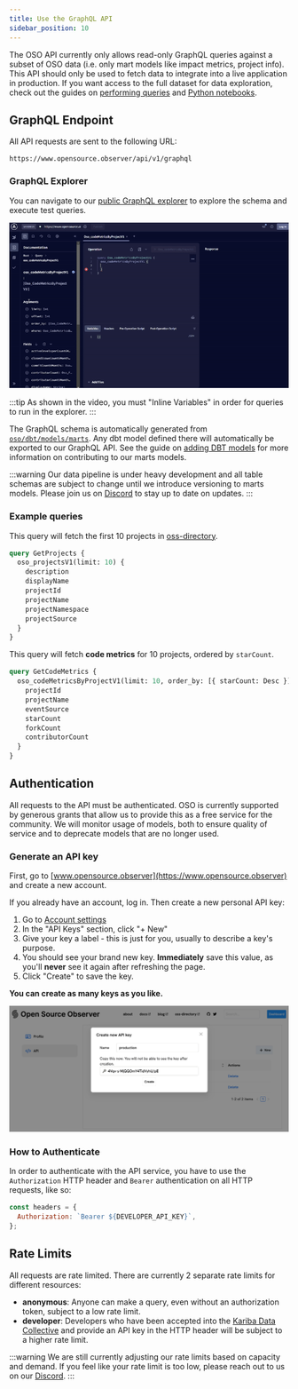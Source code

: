 ```yaml
---
title: Use the GraphQL API
sidebar_position: 10
---
```


The OSO API currently only allows read-only GraphQL queries against a subset
of OSO data (i.e. only mart models like impact metrics, project info).
This API should only be used to fetch data to integrate into a live application in production.
If you want access to the full dataset for data exploration, check out the guides on
[performing queries](./query-data.mdx)
and [Python notebooks](./python-notebooks.md).

## GraphQL Endpoint

All API requests are sent to the following URL:

```
https://www.opensource.observer/api/v1/graphql
```

### GraphQL Explorer

You can navigate to our
[public GraphQL explorer](https://www.opensource.observer/graphql)
to explore the schema and execute test queries.

![GraphQL explorer](./api-explorer.gif)

:::tip
As shown in the video, you must "Inline Variables" in order for queries to run in the explorer.
:::

The GraphQL schema is automatically generated from [`oso/dbt/models/marts`](https://github.com/opensource-observer/oso/tree/main/dbt/models/marts). Any dbt model defined there will automatically be exported to our GraphQL API. See the guide on [adding DBT models](../contribute-models/data-models.md) for more information on contributing to our marts models.

:::warning
Our data pipeline is under heavy development and all table schemas are subject to change until we introduce versioning to marts models.
Please join us on [Discord](https://www.opensource.observer/discord) to stay up to date on updates.
:::

### Example queries

This query will fetch the first 10 projects in
[oss-directory](https://github.com/opensource-observer/oss-directory).

```graphql
query GetProjects {
  oso_projectsV1(limit: 10) {
    description
    displayName
    projectId
    projectName
    projectNamespace
    projectSource
  }
}
```

This query will fetch **code metrics** for 10 projects, ordered by `starCount`.

```graphql
query GetCodeMetrics {
  oso_codeMetricsByProjectV1(limit: 10, order_by: [{ starCount: Desc }]) {
    projectId
    projectName
    eventSource
    starCount
    forkCount
    contributorCount
  }
}
```

## Authentication

All requests to the API must be authenticated.
OSO is currently supported by generous grants that
allow us to provide this as a free service for the
community.
We will monitor usage of models, both to ensure quality of service
and to deprecate models that are no longer used.

### Generate an API key

First, go to [www.opensource.observer](https://www.opensource.observer) and create a new account.

If you already have an account, log in. Then create a new personal API key:

1. Go to [Account settings](https://www.opensource.observer/app/settings)
2. In the "API Keys" section, click "+ New"
3. Give your key a label - this is just for you, usually to describe a key's purpose.
4. You should see your brand new key. **Immediately** save this value, as you'll **never** see it again after refreshing the page.
5. Click "Create" to save the key.

**You can create as many keys as you like.**

![generate API key](./generate-api-key.png)

### How to Authenticate

In order to authenticate with the API service, you have to use the `Authorization` HTTP header and `Bearer` authentication on all HTTP requests, like so:

```js
const headers = {
  Authorization: `Bearer ${DEVELOPER_API_KEY}`,
};
```

## Rate Limits

All requests are rate limited. There are currently 2 separate rate limits for different resources:

- **anonymous**: Anyone can make a query, even without an authorization token, subject to a low rate limit.
- **developer**: Developers who have been accepted into the [Kariba Data Collective](https://www.kariba.network) and provide an API key in the HTTP header will be subject to a higher rate limit.

:::warning
We are still currently adjusting our rate limits based on capacity and demand. If you feel like your rate limit is too low, please reach out to us on our [Discord](https://www.opensource.observer/discord).
:::
